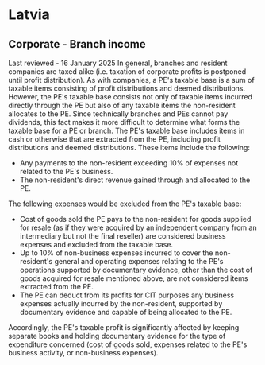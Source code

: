# Latvia
## Corporate - Branch income
Last reviewed - 16 January 2025
In general, branches and resident companies are taxed alike (i.e. taxation of corporate profits is postponed until profit distribution). As with companies, a PE's taxable base is a sum of taxable items consisting of profit distributions and deemed distributions. However, the PE's taxable base consists not only of taxable items incurred directly through the PE but also of any taxable items the non-resident allocates to the PE. Since technically branches and PEs cannot pay dividends, this fact makes it more difficult to determine what forms the taxable base for a PE or branch.
The PE's taxable base includes items in cash or otherwise that are extracted from the PE, including profit distributions and deemed distributions. These items include the following:
  * Any payments to the non-resident exceeding 10% of expenses not related to the PE's business.
  * The non-resident's direct revenue gained through and allocated to the PE.


The following expenses would be excluded from the PE's taxable base:
  * Cost of goods sold the PE pays to the non-resident for goods supplied for resale (as if they were acquired by an independent company from an intermediary but not the final reseller) are considered business expenses and excluded from the taxable base.
  * Up to 10% of non-business expenses incurred to cover the non-resident's general and operating expenses relating to the PE's operations supported by documentary evidence, other than the cost of goods acquired for resale mentioned above, are not considered items extracted from the PE.
  * The PE can deduct from its profits for CIT purposes any business expenses actually incurred by the non-resident, supported by documentary evidence and capable of being allocated to the PE.


Accordingly, the PE's taxable profit is significantly affected by keeping separate books and holding documentary evidence for the type of expenditure concerned (cost of goods sold, expenses related to the PE's business activity, or non-business expenses).
